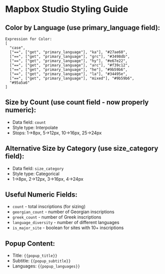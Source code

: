 
# Mapbox Studio Styling Guide

## Color by Language (use primary_language field):
```
Expression for Color:
[
  "case",
  ["==", ["get", "primary_language"], "ka"], "#27ae60",
  ["==", ["get", "primary_language"], "grc"], "#3498db",
  ["==", ["get", "primary_language"], "hy"], "#e67e22",
  ["==", ["get", "primary_language"], "arc"], "#f39c12",
  ["==", ["get", "primary_language"], "he"], "#9b59b6",
  ["==", ["get", "primary_language"], "la"], "#34495e",
  ["==", ["get", "primary_language"], "mixed"], "#9b59b6",
  "#95a5a6"
]
```

## Size by Count (use count field - now properly numeric):
- Data field: `count`
- Style type: Interpolate
- Stops: 1→8px, 5→12px, 10→16px, 25→24px

## Alternative Size by Category (use size_category field):
- Data field: `size_category`
- Style type: Categorical
- 1→8px, 2→12px, 3→16px, 4→24px

## Useful Numeric Fields:
- `count` - total inscriptions (for sizing)
- `georgian_count` - number of Georgian inscriptions
- `greek_count` - number of Greek inscriptions
- `language_diversity` - number of different languages
- `is_major_site` - boolean for sites with 10+ inscriptions

## Popup Content:
- Title: `{{popup_title}}`
- Subtitle: `{{popup_subtitle}}`
- Languages: `{{popup_languages}}`
